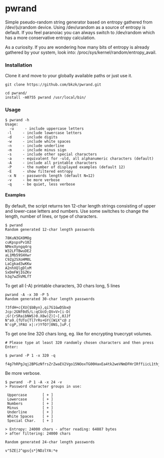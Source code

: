 # pwrand

Simple pseudo-random string generator based on entropy gathered from /dev/(u)random device. Using /dev/urandom as a source of entropy is default. If you feel paranoiac you can always switch to /dev/random which has a more conservative entropy calculation. 

As a curiosity. If you are wondering how many bits of entropy is already gathered by your system, look into: /proc/sys/kernel/random/entropy_avail.


### Installation

Clone it and move to your globally available paths or just use it.

    git clone https://github.com/bkzk/pwrand.git

    cd pwrand/
    install -m0755 pwrand /usr/local/bin/

### Usage

    $ pwrand -h
    Usage: 
      -u     - include uppercase letters
     -l     - include lowercase letters
     -d     - include digits
     -w     - include white spaces 
     -n     - include underline 
     -m     - include minus sign
     -s     - include other special characters
     -a     - equivalent for -uld, all alphanumeric characters (default) 
     -A     - include all printable characters 
     -P     - the number of displayed examples (default 12)
     -E     - show filtered entropy 
     -x N   - passwords length (default N=12)
     -v     - be more verbose
     -q     - be quiet, less verbose

#### Examples

By default, the script returns ten 12-char length strings consisting of upper and lower-case letters and numbers. Use some switches to change the length, number of lines, or type of characters.

    $ pwrand 
    Random generated 12-char length passwords

    78KuN3GXOMOg
    cuKpspsPv102
    NMexXyngq4rq
    W32LFTBwuDE2
    aL1Mb59SHXwr
    C9Zg2SXoHM0L
    LaCgkad3wKKw
    A2nhXQlgDlxM
    SxDmFWjIGZKv
    h3q7wZhVMLfT

To get all (-A) printable characters, 30 chars long, 5 lines

    pwrand -A -x 30 -P 5
    Random generated 30-char length passwords

    ?3fdH+c{XU{$bByn},qi7G1&wDSbx@
    Jcp:2GNf0d5/L:qCUcO;QV=V>[i-D(
    ;G!{rSRaibNWS)0.X8w)Z)[~[,0JJf
    N"a9.{fUTo{Tl7rRs+GY{[WiX"c@ z
    N'cgP,)PAU x|:r)YfO?]0NS,]uP.{

To get one line 320 chars long, eg. like for encrypting truecrypt volumes.

    # Please type at least 320 randomly chosen characters and then press Enter:

    $ pwrand -P 1 -x 320 -q
      f4g7hRPgJqj2BPGzNfrsZrZwaEV2Vgo15NOoxTG00HaxEa4tk2weVNmDFHrIRffiicL1thj7irYQhni4LbQmG6nTCXPxu7e3SQuxZClIAWxA0kILvbMpQl2sFC5oDTixMzLAoEwbMhq5oaW21ykEwxopZPFMS6mDLzxcfU0sDm6v9iYhvzJh6v77FGeDuwSxYMecbf8Ms3zlZ9Mm207YxhrIYW6M7ljGBzfVaBq8HIGTP0remrRbgd5SADj95yeaq4b6r8Ed1lLNorXfx0QAlX72eBS7Cg2xrN8tzgMvhJ7oUw4zDOyz0YM8Bhp1WDTz

Be more verbose.

    $ pwrand  -P 1 -A -x 24 -v
    > Password character groups in use:

     Uppercase       [ + ]
     Lowercase       [ + ]
     Numbers         [ + ]
     Minus           [ + ]
     Underline       [ + ]
     White Spaces    [ + ]
     Special Char.   [ + ]

    > Entropy: 24000 chars - after reading: 64887 bytes 
    > after filtering: 24000 chars

    Random generated 24-char length passwords

    v"5ZE|J^qps{s*}NDzlYA:*e

